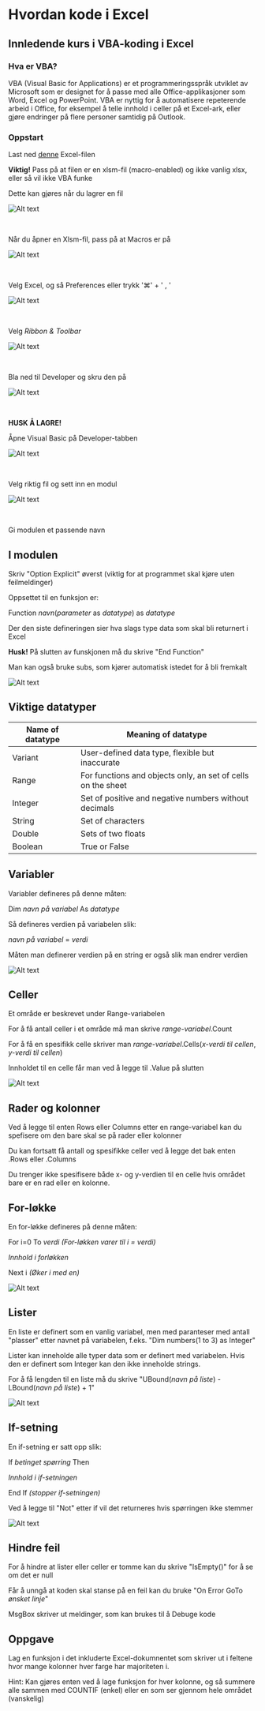 # Hvordan kode i Excel
## Innledende kurs i VBA-koding i Excel

### Hva er VBA?
VBA (Visual Basic for Applications) er et programmeringsspråk utviklet av Microsoft som er designet for å passe med alle Office-applikasjoner som Word, Excel og PowerPoint. VBA er nyttig for å automatisere repeterende arbeid i Office, for eksempel å telle innhold i celler på et Excel-ark, eller gjøre endringer på flere personer samtidig på Outlook. 


### Oppstart
Last ned [denne](./Excel-draft.xlsm) Excel-filen

**Viktig!** Pass på at filen er en xlsm-fil (macro-enabled) og ikke vanlig xlsx, eller så vil ikke VBA funke

Dette kan gjøres når du lagrer en fil

![Alt text](./.images/save_as_xlsm.png "Choose Save As and choose Excel Macro-Enabled Workbook (.xlsm)")

<br>

Når du åpner en Xlsm-fil, pass på at Macros er på

![Alt text](./.images/macros_img.png "Make sure you press 'Enable Macros'")

<br>

Velg Excel, og så Preferences eller trykk '⌘' + ' , '

![Alt text](./.images/excel_preferences.png "Choose the Excel tab, then click onto Preferences")

<br>

Velg *Ribbon & Toolbar*

![Alt text](./.images/preferences_ribbon.png "Click on Ribbon and Toolbar")

<br>

Bla ned til Developer og skru den på

![Alt text](./.images/ribbon_developer.png "Find and click on the Developer option")

<br>

**HUSK Å LAGRE!**

Åpne Visual Basic på Developer-tabben

![Alt text](./.images/developer_vba.png "Click the developer tab and click on Visual Basic")

<br>

Velg riktig fil og sett inn en modul

![Alt text](./.images/vba_new_module.png "Choose the desired Excel file, right click and choose insert, and file Module")

<br>

Gi modulen et passende navn

## I modulen

Skriv "Option Explicit" øverst (viktig for at programmet skal kjøre uten feilmeldinger)

Oppsettet til en funksjon er: 

Function *navn*(*parameter* as *datatype*) as *datatype*

Der den siste defineringen sier hva slags type data som skal bli returnert i Excel

**Husk!** På slutten av funskjonen må du skrive "End Function"

Man kan også bruke subs, som kjører automatisk istedet for å bli fremkalt

![Alt text](./.images/function_&_subs.png "Example of how to set up both a function and a sub in Excel VBA")

## Viktige datatyper

| Name of datatype | Meaning of datatype |
| ---------------- | ------------------- |
| Variant | User-defined data type, flexible but inaccurate |
| Range | For functions and objects only, an set of cells on the sheet |
| Integer | Set of positive and negative numbers without decimals |
| String | Set of characters |
| Double | Sets of two floats |
| Boolean | True or False |


## Variabler
Variabler defineres på denne måten:

Dim *navn på variabel* As *datatype*

Så defineres verdien på variabelen slik:

*navn på variabel* = *verdi*

Måten man definerer verdien på en string er også slik man endrer verdien 

![Alt text](./.images/variabel_eksempel.png "Eksempel til variabel")

## Celler
Et område er beskrevet under Range-variabelen

For å få antall celler i et område må man skrive *range-variabel*.Count

For å få en spesifikk celle skriver man *range-variabel*.Cells(*x-verdi til cellen*, *y-verdi til cellen*)

Innholdet til en celle får man ved å legge til .Value på slutten

![Alt text](./.images/celle_info_eksempel.png "Eksempel til celler")

## Rader og kolonner
Ved å legge til enten Rows eller Columns etter en range-variabel kan du spefisere om den bare skal se på rader eller kolonner

Du kan fortsatt få antall og spesifikke celler ved å legge det bak enten .Rows eller .Columns

Du trenger ikke spesifisere både x- og y-verdien til en celle hvis området bare er en rad eller en kolonne.


## For-løkke
En for-løkke defineres på denne måten:

For i=0 To *verdi* *(For-løkken varer til i = verdi)*

*Innhold i forløkken*

Next i *(Øker i med en)*

![Alt text](./.images/for_eksempel.png "Eksempel til for-løkke")

## Lister
En liste er definert som en vanlig variabel, men med paranteser med antall "plasser" etter navnet på variabelen, f.eks. "Dim numbers(1 to 3) as Integer"

Lister kan inneholde alle typer data som er definert med variabelen. Hvis den er definert som Integer kan den ikke inneholde strings.

For å få lengden til en liste må du skrive "UBound(*navn på liste*) - LBound(*navn på liste*) + 1"

![Alt text](./.images/liste_eksempel.png "Eksempel for liste")



## If-setning

En if-setning er satt opp slik:

If *betinget spørring* Then

*Innhold i if-setningen*

End If *(stopper if-setningen)*

Ved å legge til "Not" etter if vil det returneres hvis spørringen ikke stemmer

![Alt text](./.images/if_eksempel.png "Eksempel for if-setning")

## Hindre feil
For å hindre at lister eller celler er tomme kan du skrive "IsEmpty()" for å se om det er null

Får å unngå at koden skal stanse på en feil kan du bruke "On Error GoTo *ønsket linje*"

MsgBox skriver ut meldinger, som kan brukes til å Debuge kode


## Oppgave

Lag en funksjon i det inkluderte Excel-dokumnentet som skriver ut i feltene hvor mange kolonner hver farge har majoriteten i.

Hint: Kan gjøres enten ved å lage funksjon for hver kolonne, og så summere alle sammen med COUNTIF (enkel) eller en som ser gjennom hele området (vanskelig)


